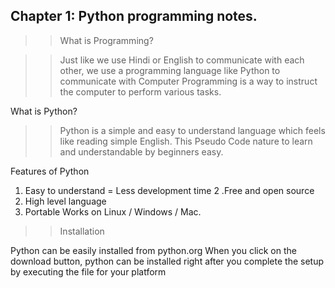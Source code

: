 ## Chapter 1: Python programming notes. 

>> What is Programming?

>> Just like we use Hindi or English to communicate
with each other, we use a programming language like Python to communicate with Computer Programming is a way to instruct the computer to perform various tasks.

What is Python?
>> Python is a simple and easy to understand language which feels like reading simple English. This Pseudo Code nature to learn and understandable by beginners easy.

Features of Python
1. Easy to understand = Less development time
2 .Free and open source
3. High level language
4. Portable Works on Linux / Windows / Mac.

>> Installation

Python can be easily installed from python.org When you click on the download button, python can be installed right after you complete the setup by executing the file for your platform